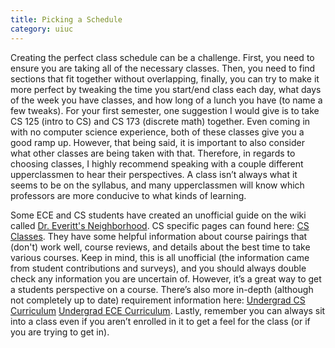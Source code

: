 ```yaml
---
title: Picking a Schedule
category: uiuc
---
```

Creating the perfect class schedule can be a challenge. First, you need to 
ensure you are taking all of the necessary classes. Then, you need to find 
sections that fit together without overlapping, finally, you can try to 
make it more perfect by tweaking the time you start/end class each day, 
what days of the week you have classes, and how long of a lunch you have (to 
name a few tweaks). For your first semester, one suggestion I would give is 
to take CS 125 (intro to CS) and CS 173 (discrete math) together. Even coming 
in with no computer science experience, both of these classes give you a good
ramp up. However, that being said, it is important to also consider what other
classes are being taken with that. Therefore, in regards to choosing classes, 
I highly recommend speaking with a couple different upperclassmen to hear their
perspectives. A class isn’t always what it seems to be on the syllabus, and many
upperclassmen will know which professors are more conducive to what kinds of learning. 

Some ECE and CS students have created an unofficial guide on the wiki called [Dr. Everitt's Neighborhood](https://wiki.cites.illinois.edu/wiki/display/HKNDEN/Home). CS specific pages can found here: [CS Classes]( https://wiki.cites.illinois.edu/wiki/display/HKNDEN/CS+Curriculum). They have some helpful information about course pairings that (don't) work well, course reviews, and details about the best time to take various courses. Keep in mind, this is all unofficial (the information came from student contributions and surveys), and you should always double check any information you are uncertain of. However, it’s a great way to get a students perspective on a course. There’s also more in-depth (although not completely up to date) requirement information here: [Undergrad CS Curriculum](https://cs.illinois.edu/current-students/undergraduates/undergraduate-curriculum-requirements) [Undergrad ECE Curriculum](http://www.ece.illinois.edu/academics/ugrad/curriculum/). Lastly, remember you can always sit into a class even if you aren’t enrolled in it to get a feel for the class (or if you are trying to get in).

